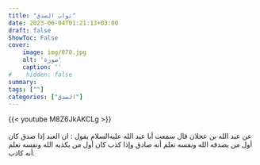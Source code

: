 ```yaml
---
title: "ثواب الصدق"
date: 2023-06-04T01:21:13+03:00
draft: false
ShowToc: False
cover:
    image: img/070.jpg
    alt: 'صورة'
    caption: ''
#    hidden: false
summary: 
tags: [""]
categories: ["الصدق"]
---
```

{{< youtube M8Z6JkAKCLg >}}  
 <br>
عن عبد الله بن عجلان
قال سمعت أبا عبد الله عليه‌السلام يقول : ان العبد إذا صدق كان أول من
يصدقه الله ونفسه تعلم أنه صادق وإذا كذب كان أول من يكذبه الله
ونفسه تعلم أنه كاذب.


